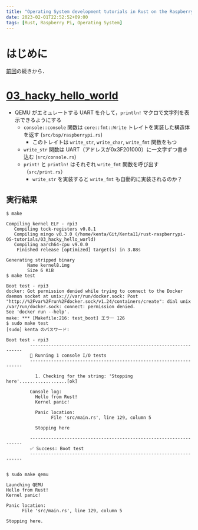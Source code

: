 ```yaml
---
title: "Operating System development tutorials in Rust on the Raspberry Pi をする #3"
date: 2023-02-01T22:52:52+09:00
tags: [Rust, Raspberry Pi, Operating System]
---
```

# はじめに

[前回](../2023-01-31-rust-raspberrypi-os-tutorials)の続きから．

# [03_hacky_hello_world](https://github.com/rust-embedded/rust-raspberrypi-OS-tutorials/tree/master/03_hacky_hello_world)

- QEMU がエミュレートする UART を介して，`println!` マクロで文字列を表示できるようにする
  - `console::console` 関数は `core::fmt::Write` トレイトを実装した構造体を返す (`src/bsp/raspberrypi.rs`)
    - このトレイトは `write_str`, `write_char`, `write_fmt` 関数をもつ
  - `write_str` 関数は UART（アドレスが0x3F201000）に一文字ずつ書き込む (`src/console.rs`)
  - `print!` と `println!` はそれぞれ `write_fmt` 関数を呼び出す（`src/print.rs`）
    - `write_str` を実装すると `write_fmt` も自動的に実装されるのか？

## 実行結果

```shell
$ make

Compiling kernel ELF - rpi3
   Compiling tock-registers v0.8.1
   Compiling mingo v0.3.0 (/home/kenta/Git/Kenta11/rust-raspberrypi-OS-tutorials/03_hacky_hello_world)
   Compiling aarch64-cpu v9.0.0
    Finished release [optimized] target(s) in 3.88s

Generating stripped binary
        Name kernel8.img
        Size 6 KiB
$ make test

Boot test - rpi3
docker: Got permission denied while trying to connect to the Docker daemon socket at unix:///var/run/docker.sock: Post "http://%2Fvar%2Frun%2Fdocker.sock/v1.24/containers/create": dial unix /var/run/docker.sock: connect: permission denied.
See 'docker run --help'.
make: *** [Makefile:216: test_boot] エラー 126
$ sudo make test
[sudo] kenta のパスワード:

Boot test - rpi3
         -------------------------------------------------------------------
         🦀 Running 1 console I/O tests
         -------------------------------------------------------------------

           1. Checking for the string: 'Stopping here'..................[ok]
         
         Console log:
           Hello from Rust!
           Kernel panic!
           
           Panic location:
                 File 'src/main.rs', line 129, column 5
           
           Stopping here

         -------------------------------------------------------------------
         ✅ Success: Boot test
         -------------------------------------------------------------------


$ sudo make qemu

Launching QEMU
Hello from Rust!
Kernel panic!

Panic location:
      File 'src/main.rs', line 129, column 5

Stopping here.
```
